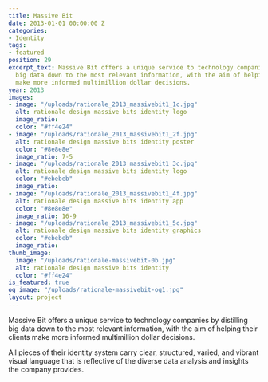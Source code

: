 ```yaml
---
title: Massive Bit
date: 2013-01-01 00:00:00 Z
categories:
- Identity
tags:
- featured
position: 29
excerpt_text: Massive Bit offers a unique service to technology companies by distilling
  big data down to the most relevant information, with the aim of helping their clients
  make more informed multimillion dollar decisions.
year: 2013
images:
- image: "/uploads/rationale_2013_massivebit1_1c.jpg"
  alt: rationale design massive bits identity logo
  image_ratio: 
  color: "#ff4e24"
- image: "/uploads/rationale_2013_massivebit1_2f.jpg"
  alt: rationale design massive bits identity poster
  color: "#8e8e8e"
  image_ratio: 7-5
- image: "/uploads/rationale_2013_massivebit1_3c.jpg"
  alt: rationale design massive bits identity logo
  color: "#ebebeb"
  image_ratio: 
- image: "/uploads/rationale_2013_massivebit1_4f.jpg"
  alt: rationale design massive bits identity app
  color: "#8e8e8e"
  image_ratio: 16-9
- image: "/uploads/rationale_2013_massivebit1_5c.jpg"
  alt: rationale design massive bits identity graphics
  color: "#ebebeb"
  image_ratio: 
thumb_image:
  image: "/uploads/rationale-massivebit-0b.jpg"
  alt: rationale design massive bits identity
  color: "#ff4e24"
is_featured: true
og_image: "/uploads/rationale-massivebit-og1.jpg"
layout: project
---
```


Massive Bit offers a unique service to technology companies by distilling big data down to the most relevant information, with the aim of helping their clients make more informed multimillion dollar decisions.			

All pieces of their identity system carry clear, structured, varied, and vibrant visual language that is reflective of the diverse data analysis and insights the company provides.